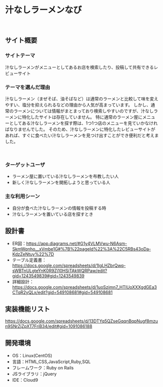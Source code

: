 # 汁なしラーメンなび
​
## サイト概要
### サイトテーマ
汁なしラーメンがメニューとしてあるお店を検索したり、投稿して共有できるレビューサイト
​
### テーマを選んだ理由
汁なしラーメン（まぜそば、油そばなど）は通常のラーメンと比較して味を変えやすい、塩分を抑えられるなどの理由から人気が高まっています。
しかし、通常のラーメンについては情報がまとまっており検索しやすいのですが、汁なしラーメンに特化したサイトは存在していません。
特に通常のラーメン屋にメニューとしてある汁なしラーメンを探す際は、1つ1つ店のメニューを見ていかなければなりませんでした。
そのため、汁なしラーメンに特化したレビューサイトがあれば、すぐに食べたい汁なしラーメンを見つけ出すことができ便利だと考えました。

​
### ターゲットユーザ
- ラーメン屋に置いている汁なしラーメンを布教したい人
- 新しく汁なしラーメンを開拓しようと思っている人

### 主な利用シーン
- 自分が食べた汁なしラーメンの情報を投稿する時
- 汁なしラーメンを置いている店を探すとき

## 設計書
- ER図：https://app.diagrams.net/#G1y4VLMVwu-N6Asm-SkmWqnho__xVmbe1G#%7B%22pageId%22%3A%22C5RBs43oDa-KdzZeNtuy%22%7D
- テーブル定義書：https://docs.google.com/spreadsheets/d/1IgLHZbrQwq-sWBTnULgteYnK0R9Zj10HSiTAkWQRPaw/edit?gid=1243549839#gid=1243549839
- 詳細設計：https://docs.google.com/spreadsheets/d/1uoSzimn7_HTIUoXXXgdGEa3CTqR2yQLx/edit?gid=549108681#gid=549108681

## 実装機能リスト
https://docs.google.com/spreadsheets/d/13DTYq5QZseGqqnBqpNugf8mzun9SNrZjZpXT7FriB34/edit#gid=1091086188

## 開発環境
- OS：Linux(CentOS)
- 言語：HTML,CSS,JavaScript,Ruby,SQL
- フレームワーク：Ruby on Rails
- JSライブラリ：jQuery
- IDE：Cloud9
